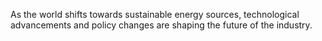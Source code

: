 As the world shifts towards sustainable energy sources, technological advancements and policy changes are shaping the future of the industry.
